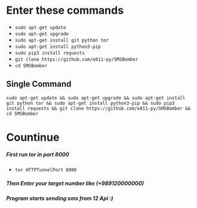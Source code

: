 
# Enter these commands
<ul>
  <li><code>sudo apt-get update</code></li>
  <li><code>sudo apt-get upgrade</code></li>
  <li><code>sudo apt-get install git python tor</code></li>
  <li><code>sudo apt-get install python3-pip</code></li>
  <li><code>sudo pip3 install requests</code></li>
  <li><code>git clone https://github.com/e811-py/SMSBomber</code></li>
  <li><code>cd SMSBomber</code></li>
</ul>

<h2>Single Command</h2>
<pre><code>sudo apt-get update && sudo apt-get upgrade && sudo apt-get install git python tor && sudo apt-get install python3-pip && sudo pip3 install requests && git clone https://github.com/e811-py/SMSBomber && cd SMSBomber</code></pre>
<h1>Countinue</h1>
<h5>First run tor in port 8000</h5>
<ul><li><code>tor HTTPTunnelPort 8000</code></li></ul>
<h5>Then Enter your target number like (+989120000000)</h5>
<h5>Program starts sending sms from 12 Api :)</h5>
